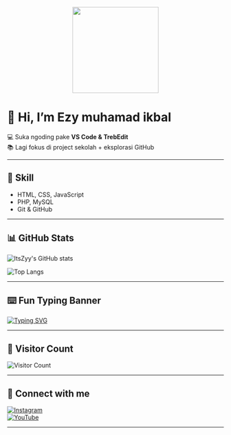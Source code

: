 <!-- Banner / Foto Profil -->
<p align="center">
  <img src="https://raw.githubusercontent.com/ItsZyy/ItsZyy/main/foto.png" width="200">
</p>

# 👋 Hi, I’m Ezy muhamad ikbal

💻 Suka ngoding pake **VS Code & TrebEdit**  
📚 Lagi fokus di project sekolah + eksplorasi GitHub  

---

## 🚀 Skill
- HTML, CSS, JavaScript
- PHP, MySQL
- Git & GitHub

---

## 📊 GitHub Stats
![ItsZyy's GitHub stats](https://github-readme-stats.vercel.app/api?username=ItsZyy&show_icons=true&theme=tokyonight)

![Top Langs](https://github-readme-stats.vercel.app/api/top-langs/?username=ItsZyy&layout=compact&theme=tokyonight)

---

## ⌨️ Fun Typing Banner
[![Typing SVG](https://readme-typing-svg.demolab.com?font=Fira+Code&pause=1000&color=00F700&width=435&lines=Halo+semua!;Selamat+datang+di+profil+saya!;Saya+suka+ngoding+💻)](https://git.io/typing-svg)

---

## 👀 Visitor Count
![Visitor Count](https://komarev.com/ghpvc/?username=ItsZyy&color=blue)

---

## 🔗 Connect with me
[![Instagram](https://img.shields.io/badge/Instagram-%23E4405F.svg?&logo=instagram&logoColor=white)](https://instagram.com/USERNAME_KAMU)  
[![YouTube](https://img.shields.io/badge/YouTube-%23FF0000.svg?&logo=youtube&logoColor=white)](https://youtube.com/USERNAME_KAMU)

---
